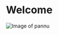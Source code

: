# Welcome

![Image of pannu](https://cdn.pixabay.com/photo/2018/07/03/09/41/skillet-3513464_960_720.png)
